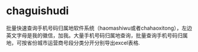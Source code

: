 # chaguishudi
批量快速查询手机号码归属地软件系统（haomashiwu或者chahaoxitong），左边英文字母是我的徽信，加我。大量手机号码归属地查询，批量查询手机号码归属地，可按省份城市运营商号段分类分开分别导出excel表格.
